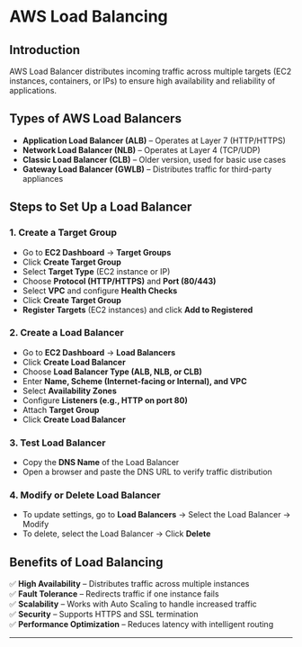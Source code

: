 # AWS Load Balancing

## Introduction
AWS Load Balancer distributes incoming traffic across multiple targets (EC2 instances, containers, or IPs) to ensure high availability and reliability of applications.

## Types of AWS Load Balancers
- **Application Load Balancer (ALB)** – Operates at Layer 7 (HTTP/HTTPS)
- **Network Load Balancer (NLB)** – Operates at Layer 4 (TCP/UDP)
- **Classic Load Balancer (CLB)** – Older version, used for basic use cases
- **Gateway Load Balancer (GWLB)** – Distributes traffic for third-party appliances

## Steps to Set Up a Load Balancer

### 1. **Create a Target Group**
- Go to **EC2 Dashboard** → **Target Groups**
- Click **Create Target Group**
- Select **Target Type** (EC2 instance or IP)
- Choose **Protocol (HTTP/HTTPS)** and **Port (80/443)**
- Select **VPC** and configure **Health Checks**
- Click **Create Target Group**  
- **Register Targets** (EC2 instances) and click **Add to Registered**  

### 2. **Create a Load Balancer**
- Go to **EC2 Dashboard** → **Load Balancers**
- Click **Create Load Balancer**
- Choose **Load Balancer Type (ALB, NLB, or CLB)**
- Enter **Name, Scheme (Internet-facing or Internal), and VPC**
- Select **Availability Zones**
- Configure **Listeners (e.g., HTTP on port 80)**
- Attach **Target Group**
- Click **Create Load Balancer**

### 3. **Test Load Balancer**
- Copy the **DNS Name** of the Load Balancer  
- Open a browser and paste the DNS URL to verify traffic distribution  

### 4. **Modify or Delete Load Balancer**
- To update settings, go to **Load Balancers** → Select the Load Balancer → Modify  
- To delete, select the Load Balancer → Click **Delete**  

## Benefits of Load Balancing
✅ **High Availability** – Distributes traffic across multiple instances  
✅ **Fault Tolerance** – Redirects traffic if one instance fails  
✅ **Scalability** – Works with Auto Scaling to handle increased traffic  
✅ **Security** – Supports HTTPS and SSL termination  
✅ **Performance Optimization** – Reduces latency with intelligent routing  

---
